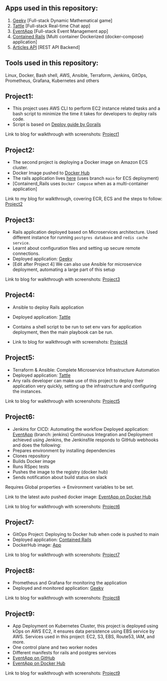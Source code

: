 ## Apps used in this repository:
1. [Geeky](https://github.com/bhavyansh001/geeky_01) [Full-stack Dynamic Mathematical game]
2. [Tattle](https://github.com/bhavyansh001/tattle) [Full-stack Real-time Chat app]
3. [EventApp](https://github.com/bhavyansh001/EventApp) [Full-stack Event Management app]
4. [Contained Rails](https://github.com/bhavyansh001/contained_rails) [Multi container Dockerized (docker-compose) application]
5. [Articles API](https://github.com/bhavyansh001/rails_api_myarticles) [REST API Backend]

## Tools used in this repository:
Linux, Docker, Bash shell, AWS, Ansible, Terraform, Jenkins, GitOps, Prometheus, Grafana, Kubernetes and others

## Project1:
- This project uses AWS CLI to perform EC2 instance related tasks and a bash script to minimize the time it takes for developers to deploy rails code.
- Script is based on [Deploy guide by Gorails](https://gorails.com/deploy/ubuntu/22.04)

Link to blog for walkthrough with screenshots:
[Project1](https://diversepixel.medium.com/deploying-geeky-using-aws-cli-devops-project-01-5f0a9035e70b) 

## Project2:
- The second project is deploying a Docker image on Amazon ECS cluster.
- Docker Image pushed to [Docker Hub](https://hub.docker.com/r/bhavyansh001/contained_rails)
- The rails application lives [here](https://github.com/bhavyansh001/contained_rails) (uses branch `main` for ECS deployment)
- [Containerd_Rails uses `Docker Compose` when as a multi-container application]

Link to my blog for walkthrough, covering ECR, ECS and the steps to follow:
[Project2](https://diversepixel.medium.com/deploying-a-rails-application-on-amazon-ecs-devops-project-02-c128fb8b8884) 

## Project3:
- Rails application deployed based on Microservices architecture. Used different instance for running `postgres database` and `redis cache service`.
- Learnt about configuration files and setting up secure remote connections.
- Deployed application: [Geeky](https://github.com/bhavyansh001/geeky_01)
- [Edit after Project 4]
We can also use Ansible for microservice deployment, automating a large part of this setup

Link to blog for walkthrough with screenshots:
[Project3](https://diversepixel.medium.com/microservices-on-aws-ec2-devops-project-03-a434c92763e5) 

## Project4:
- Ansible to deploy Rails application
- Deployed application: [Tattle](https://github.com/bhavyansh001/tattle)
- Contains a shell script to be run to set env vars for application deployment, then the main playbook can be run.

- Link to blog for walkthrough with screenshots:
[Project4](https://diversepixel.medium.com/rails-deployment-using-ansible-devops-project-04-945588169942) 

## Project5:
- Terraform & Ansible: Complete Microservice Infrastructure Automation
- Deployed application: [Tattle](https://github.com/bhavyansh001/tattle)
- Any rails developer can make use of this project to deploy their application very quickly, setting up the infrastructure and configuring the instances.

Link to blog for walkthrough with screenshots:
[Project5](https://diversepixel.medium.com/terraform-iac-ansible-devops-project-05-4353802be1a3)

## Project6:
- Jenkins for CICD: Automating the workflow
Deployed application: [EventApp](https://github.com/bhavyansh001/EventApp) (branch: jenkins)
Continuous Integration and Deployment achieved using Jenkins, the Jenkinsfile responds to GitHub webhooks and does the following:
- Prepares environment by installing dependencies
- Clones repository
- Builds Docker image
- Runs RSpec tests
- Pushes the image to the registry (docker hub)
- Sends notification about build status on slack

Requires Global properties -> Environment variables to be set.

Link to the latest auto pushed docker image:
[EventApp on Docker Hub](https://hub.docker.com/repository/docker/bhavyansh001/eventapp/general)

Link to blog for walkthrough with screenshots:
[Project6](https://diversepixel.medium.com/jenkins-for-ci-cd-devops-project-06-b91598c52b05)

## Project7:
- GitOps Project: Deploying to Docker hub when code is pushed to main
- Deployed application: [Contained Rails](https://github.com/bhavyansh001/contained_rails)
- DockerHub image: [App](https://hub.docker.com/repository/docker/bhavyansh001/app)

Link to blog for walkthrough with screenshots:
[Project7](https://diversepixel.medium.com/gitops-devops-project-07-f8938954c085)

## Project8:
- Prometheus and Grafana for monitoring the application
- Deployed and monitored application: [Geeky](https://github.com/bhavyansh001/geeky_01)

Link to blog for walkthrough with screenshots:
[Project8](https://diversepixel.medium.com/monitoring-a-rails-app-using-prometheus-and-grafana-devops-project-08-2c7d8f5afd5c)

## Project9:
- App Deployment on Kubernetes Cluster, this project is deployed using kOps on AWS EC2, it ensures data persistence using EBS service by AWS. Services used in this project: EC2, S3, EBS, Route53, IAM, and more.
- One control plane and two worker nodes
- Different manifests for rails and postgres services
- [EventApp on GitHub](https://github.com/bhavyansh001/geeky_01)
- [EventApp on Docker Hub](https://hub.docker.com/repository/docker/bhavyansh001/eapp/general)

Link to blog for walkthrough with screenshots:
[Project9](https://diversepixel.medium.com/kubernetes-deployment-devops-project-09-087184e9ca85)